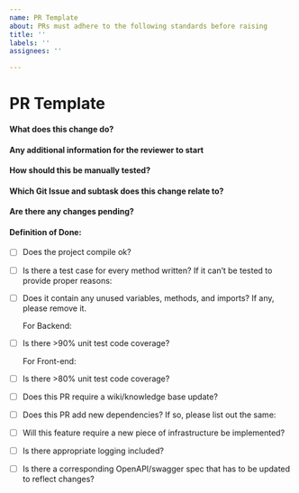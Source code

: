 ```yaml
---
name: PR Template
about: PRs must adhere to the following standards before raising
title: ''
labels: ''
assignees: ''

---
```


# PR Template

#### What does this change do?

#### Any additional information for the reviewer to start

#### How should this be manually tested?

#### Which Git Issue and subtask does this change relate to?

#### Are there any changes pending?

#### Definition of Done:
- [ ] Does the project compile ok?
- [ ] Is there a test case for every method written?  If it can’t be tested to provide proper reasons:
- [ ] Does it contain any unused variables, methods, and imports? If any, please remove it.

  For Backend:
- [ ] Is there >90% unit test code coverage?

  For Front-end:
- [ ] Is there >80% unit test code coverage?
- [ ] Does this PR require a wiki/knowledge base update? 
- [ ] Does this PR add new dependencies? If so, please list out the same:
- [ ] Will this feature require a new piece of infrastructure be implemented?
- [ ] Is there appropriate logging included?
- [ ] Is there a corresponding OpenAPI/swagger spec that has to be updated to reflect changes?
